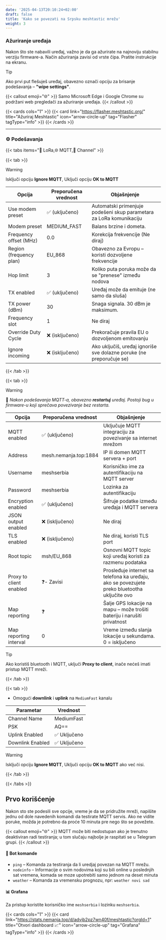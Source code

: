 ```yaml
---
date: '2025-04-13T20:10:24+02:00'
draft: false
title: 'Kako se povezati na Srpsku meshtastic mrežu'
weight: 3
---
```




### Ažuriranje uređaja

Nakon što ste nabavili uređaj, važno je da ga ažurirate na najnoviju stabilnu verziju firmware-a. Način ažuriranja zavisi od vrste čipa. Pratite instrukcije na ekranu.




> [!TIP]
> Ako prvi put flešuješ uređaj, obavezno označi opciju za brisanje podešavanja – **"wipe settings"**.

{{< callout emoji="🌐" >}}
Samo Microsoft Edge i Google Chrome su podržani web pregledači za ažuriranje uređaja.
{{< /callout >}}

{{< cards cols="1" >}}
{{< card link="https://flasher.meshtastic.org/" title="Ažuriraj Meshtastic" icon="arrow-circle-up" tag="Flasher" tagType="info" >}}
{{< /cards >}}

---

### ⚙️ Podešavanja

{{< tabs items="📶 LoRa,🌐 MQTT,📡 Channel" >}}

  {{< tab >}}
  
> [!WARNING]
> Isključi opciju **Ignore MQTT**, Uključi opciju **OK to MQTT**    

| Opcija                   | Preporučena vrednost | Objašnjenje                                                                 |
|--------------------------|----------------------|------------------------------------------------------------------------------|
| Use modem preset         | ✅ (uključeno)       | Automatski primenjuje podešeni skup parametara za LoRa komunikaciju         |
| Modem preset             | MEDIUM_FAST          | Balans brzine i dometa.                                                    |
| Frequency offset (MHz)   | 0.0                  | Korekcija frekvencije (Ne diraj)  |
| Region (frequency plan)  | EU_868               | Obavezno za Evropu – koristi dozvoljene frekvencije                         |
| Hop limit                | 3                    | Koliko puta poruka može da se "prenese" između nodova                      |
| TX enabled               | ✅ (uključeno)       | Uređaj može da emituje (ne samo da sluša)                                   |
| TX power (dBm)           | 30                   | Snaga signala. 30 dBm je maksimum.                                           |
| Frequency slot           | 1                    | Ne diraj                                                                     |
| Override Duty Cycle      | ❌ (isključeno)      |  Prekoračuje pravila EU o dozvoljenom emitovanju                 |
| Ignore incoming          | ❌ (isključeno)      | Ako uključiš, uređaj ignoriše sve dolazne poruke (ne preporučuje se)        |

  {{< /tab >}}

  {{< tab >}}



> [!WARNING]
> 📌 *Nakon podešavanja MQTT-a, obavezno **restartuj** uređaj. Postoji bug u firmware-u koji sprečava povezivanje bez restarta.*


| Opcija                  | Preporučena vrednost         | Objašnjenje                                                                 |
|-------------------------|------------------------------|------------------------------------------------------------------------------------------|
| MQTT enabled            | ✅ (uključeno)               | Uključuje MQTT integraciju za povezivanje sa internet mrežom                |
| Address                 | mesh.nemanja.top:1884        | IP ili domen MQTT servera + port                                            |
| Username                | meshserbia                   | Korisničko ime za autentifikaciju na MQTT server                            |
| Password                | meshserbia                   | Lozinka za autentifikaciju                                                  |
| Encryption enabled      | ✅ (uključeno)               | Šifruje podatke između uređaja i MQTT servera                               |
| JSON output enabled     | ❌ (isključeno)              | Ne diraj                                                                    |
| TLS enabled             | ❌ (isključeno)              | Ne diraj, koristi TLS port                                                |
| Root topic              | msh/EU_868                   | Osnovni MQTT topic koji uređaj koristi za razmenu podataka                 |
| Proxy to client enabled | ❓- Zavisi                   | Prosleđuje internet sa telefona ka uređaju, ako se povezujete preko bluetootha uključite ovo      |
| Map reporting           | ❓                           | Šalje GPS lokacije na mapu – može trošiti bateriju i narušiti privatnost    |
| Map reporting interval  | 0                            | Vreme između slanja lokacije u sekundama. 0 = isključeno                    |

> [!TIP]
> Ako koristiš bluetooth i MQTT, uključi **Proxy to client**, inače nećeš imati pristup MQTT mreži.

  {{< /tab >}}

  {{< tab >}}


- Omogući **downlink** i **uplink** na `MediumFast` kanalu  

| Parametar         | Vrednost     |
|-------------------|--------------|
| Channel Name      | MediumFast   |
| PSK               | AQ==         |
| Uplink Enabled    | ✅ Uključeno |
| Downlink Enabled  | ✅ Uključeno |

> [!WARNING]
> Isključi opciju **Ignore MQTT**, Uključi opciju **OK to MQTT** ako već nisi.

  {{< /tab >}}

{{< /tabs >}}

## Prvo korišćenje

Nakon sto ste podesili sve opcije, vreme je da se pridružite mreži, napišite jednu od dole navedenih komandi da testirate MQTT servis. Ako ne vidite poruke, možda je potrebno da proće 10 minuta pre nego što se povežete.

{{< callout emoji="🌐" >}}
MQTT može biti nedostupan ako je trenutno deaktiviran radi testiranja; u tom slučaju najbolje je raspitati se u Telegram grupi.
{{< /callout >}}

#### 🤖 Bot komande

- `ping` – Komanda za testiranja da li uredjaj povezan na MQTT mrežu.
- `nodeinfo` – Informacije o svim nodovima koji su bili online u poslednjih sat vremena, komada se moze upotrebiti samo jednom na deset minuta
- `weather` – Komanda za vremensku prognozu, npr: `weather novi sad`

#### 📊 Grafana

Za pristup koristite korisničko ime `meshserbia` i lozinku `meshserbia`.

{{< cards cols="1" >}}
{{< card link="https://stats.nemanja.top/d/advjb2pz7wn40f/meshtastic?orgId=1" title="Otvori dashboard 📈" icon="arrow-circle-up" tag="Grafana" tagType="info" >}}
{{< /cards >}}

